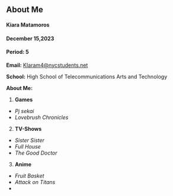 ## About Me
#### Kiara Matamoros
#### December 15,2023
#### Period: 5

**Email:** KIaram4@nycstudents.net

**School:** High School of Telecommunications Arts and Technology

**About Me:**

1. **Games**
* _Pj sekai_
* _Lovebrush Chronicles_

2. **TV-Shows**
* _Sister Sister_
* _Full House_
* _The Good Doctor_

3. **Anime**
* _Fruit Basket_
* _Attack on Titans_
* 









